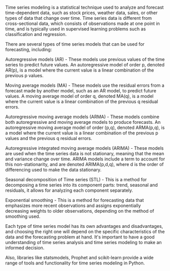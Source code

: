 Time series modeling is a statistical technique used to analyze and forecast time-dependent data, such as stock prices, weather data, sales, or other types of data that change over time. Time series data is different from cross-sectional data, which consists of observations made at one point in time, and is typically used in supervised learning problems such as classification and regression.

There are several types of time series models that can be used for forecasting, including:

Autoregressive models (AR) - These models use previous values of the time series to predict future values. An autoregressive model of order p, denoted AR(p), is a model where the current value is a linear combination of the previous p values.

Moving average models (MA) - These models use the residual errors from a forecast made by another model, such as an AR model, to predict future values. A moving average model of order q, denoted MA(q), is a model where the current value is a linear combination of the previous q residual errors.

Autoregressive moving average models (ARMA) - These models combine both autoregressive and moving average models to produce forecasts. An autoregressive moving average model of order (p,q), denoted ARMA(p,q), is a model where the current value is a linear combination of the previous p values and the previous q residual errors.

Autoregressive integrated moving average models (ARIMA) - These models are used when the time series data is not stationary, meaning that the mean and variance change over time. ARIMA models include a term to account for this non-stationarity, and are denoted ARIMA(p,d,q), where d is the order of differencing used to make the data stationary.

Seasonal decomposition of Time series (STL) - This is a method for decomposing a time series into its component parts: trend, seasonal and residuals, it allows for analyzing each component separately.

Exponential smoothing - This is a method for forecasting data that emphasizes more recent observations and assigns exponentially decreasing weights to older observations, depending on the method of smoothing used.

Each type of time series model has its own advantages and disadvantages, and choosing the right one will depend on the specific characteristics of the data and the forecasting problem at hand. It's important to have a good understanding of time series analysis and time series modeling to make an informed decision.

Also, libraries like statsmodels, Prophet and scikit-learn provide a wide range of tools and functionality for time series modeling in Python.

